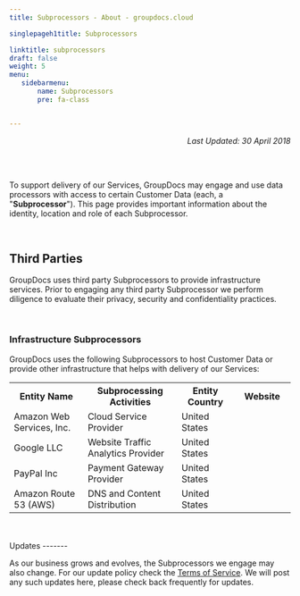 ```yaml
---
title: Subprocessors - About - groupdocs.cloud

singlepageh1title: Subprocessors

linktitle: subprocessors
draft: false
weight: 5
menu:
   sidebarmenu: 
       name: Subprocessors
       pre: fa-class


---
```


<div class="siteContentPanel100w">
<p style="text-align: right;"><em>Last Updated: 30 April 2018</em></p>
<div class="clearfix"> </div><div class="clearfix"> </div>

To support delivery of our Services, GroupDocs may engage and use data processors with access to certain Customer Data (each, a "**Subprocessor**"). This page provides important information about the identity, location and role of each Subprocessor.

<div class="clearfix"> </div>

Third Parties
-------------

GroupDocs uses third party Subprocessors to provide infrastructure services. Prior to engaging any third party Subprocessor we perform diligence to evaluate their privacy, security and confidentiality practices.

<div class="clearfix"> </div>

### Infrastructure Subprocessors

GroupDocs uses the following Subprocessors to host Customer Data or provide other infrastructure that helps with delivery of our Services:

<div class="cloudtablesmall"> <table width="90%"><tbody><tr style="height: 15px;"><th style="width: 253px; height: 15px;">Entity Name</th> <th style="width: 253px; height: 15px;">Subprocessing Activities</th> <th style="width: 150px; height: 15px;">Entity Country</th> <th style="width: 150px; height: 15px;">Website</th> </tr><tr style="height: 15px;"><td style="width: 253px; height: 15px;">Amazon Web Services, Inc.</td> <td style="width: 253px; height: 15px;">Cloud Service Provider</td> <td style="width: 150px; height: 15px;">United States</td> <td style="width: 150px; height: 15px;"><https://aws.amazon.com/></td> </tr><tr style="height: 15px;"><td style="width: 253px; height: 15px;">Google LLC</td> <td style="width: 253px; height: 15px;">Website Traffic Analytics Provider </td> <td style="width: 150px; height: 15px;">United States</td> <td style="width: 150px; height: 15px;"><https://analytics.google.com></td> </tr><tr style="height: 15.6111px;"><td style="width: 253px; height: 15.6111px;">PayPal Inc</td> <td style="width: 253px; height: 15.6111px;">Payment Gateway Provider</td> <td style="width: 150px; height: 15.6111px;">United States</td> <td style="width: 150px; height: 15.6111px;"><https://www.paypal.com/></td> </tr><tr style="height: 15.6111px;"><td style="width: 253px; height: 15.6111px;">Amazon Route 53 (AWS)</td> <td style="width: 253px; height: 15.6111px;">DNS and Content Distribution</td> <td style="width: 150px; height: 15.6111px;">United States</td> <td style="width: 150px; height: 15.6111px;"><https://aws.amazon.com/route53/></td> </tr></tbody></table>

</div><div class="clearfix"> </div><div class="clearfix"> </div>Updates
-------

As our business grows and evolves, the Subprocessors we engage may also change. For our update policy check the [Terms of Service](/legal/tos#updates). We will post any such updates here, please check back frequently for updates.

</div>
